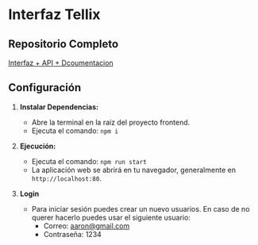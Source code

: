 # Interfaz Tellix

## Repositorio Completo

[Interfaz + API + Dcoumentacion](https://github.com/acurro9/Tellix)

## Configuración

1.  **Instalar Dependencias:**
    - Abre la terminal en la raíz del proyecto frontend.
    - Ejecuta el comando: `npm i`
2.  **Ejecución:**

    - Ejecuta el comando: `npm run start`
    - La aplicación web se abrirá en tu navegador, generalmente en `http://localhost:80`.

3.  **Login**
    - Para iniciar sesión puedes crear un nuevo usuarios. En caso de no querer hacerlo puedes usar el siguiente usuario:
      - Correo: aaron@gmail.com
      - Contraseña: 1234
